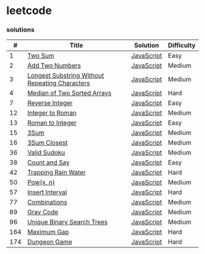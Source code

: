 # leetcode

### solutions

| # | Title | Solution | Difficulty |
|---| ----- | -------- | ---------- |
|1|[Two Sum](https://leetcode.com/problems/two-sum/description/) | [JavaScript](./solutions/javascript/TwoSum/TwoSum.js)|Easy|
|2|[Add Two Numbers](https://leetcode.com/problems/add-two-numbers/description/) | [JavaScript](./solutions/javascript/AddTwoNumbers/AddTwoNumbers.js)|Medium|
|3|[Longest Substring Without Repeating Characters](https://leetcode.com/problems/longest-substring-without-repeating-characters/description/) | [JavaScript](./solutions/javascript/LongestSubstringWithoutRepeatingCharacters/LongestSubstringWithoutRepeatingCharacters.js)|Medium|
|4|[Median of Two Sorted Arrays](https://leetcode.com/problems/median-of-two-sorted-arrays/description/) | [JavaScript](./solutions/javascript/MedianofTwoSortedArrays/MedianofTwoSortedArrays.js)|Hard|
|7|[Reverse Integer](https://leetcode.com/problems/reverse-integer/description/) | [JavaScript](./solutions/javascript/ReverseInteger/ReverseInteger.js)|Easy|
|12|[Integer to Roman](https://leetcode.com/problems/integer-to-roman/description/) | [JavaScript](./solutions/javascript/IntegertoRoman/IntegertoRoman.js)|Medium|
|13|[Roman to Integer](https://leetcode.com/problems/roman-to-integer/description/) | [JavaScript](./solutions/javascript/RomantoInteger/RomantoInteger.js)|Easy|
|15|[3Sum](https://leetcode.com/problems/3sum/description/) | [JavaScript](./solutions/javascript/3Sum/3Sum.js)|Medium|
|16|[3Sum Closest](https://leetcode.com/problems/3sum-closest/description/) | [JavaScript](./solutions/javascript/3SumClosest/3SumClosest.js)|Medium|
|36|[Valid Sudoku](https://leetcode.com/problems/valid-sudoku/description/) | [JavaScript](./solutions/javascript/ValidSudoku/ValidSudoku.js)|Medium|
|38|[Count and Say](https://leetcode.com/problems/count-and-say/description/) | [JavaScript](./solutions/javascript/CountandSay/CountandSay.js)|Easy|
|42|[Trapping Rain Water](https://leetcode.com/problems/trapping-rain-water/description/) | [JavaScript](./solutions/javascript/TrappingRainWater/TrappingRainWater.js)|Hard|
|50|[Pow(x, n)](https://leetcode.com/problems/powx-n/description/) | [JavaScript](./solutions/javascript/Powxn/Powxn.js)|Medium|
|57|[Insert Interval](https://leetcode.com/problems/insert-interval/description/) | [JavaScript](./solutions/javascript/InsertInterval/InsertInterval.js)|Hard|
|77|[Combinations](https://leetcode.com/problems/combinations/description/) | [JavaScript](./solutions/javascript/Combinations/Combinations.js)|Medium|
|89|[Gray Code](https://leetcode.com/problems/gray-code/description/) | [JavaScript](./solutions/javascript/GrayCode/GrayCode.js)|Medium|
|96|[Unique Binary Search Trees](https://leetcode.com/problems/unique-binary-search-trees/description/) | [JavaScript](./solutions/javascript/UniqueBinarySearchTrees/UniqueBinarySearchTrees.js)|Medium|
|164|[Maximum Gap](https://leetcode.com/problems/maximum-gap/description/) | [JavaScript](./solutions/javascript/MaximumGap/MaximumGap.js)|Hard|
|174|[Dungeon Game](https://leetcode.com/problems/dungeon-game/description/) | [JavaScript](./solutions/javascript/DungeonGame/DungeonGame.js)|Hard|
